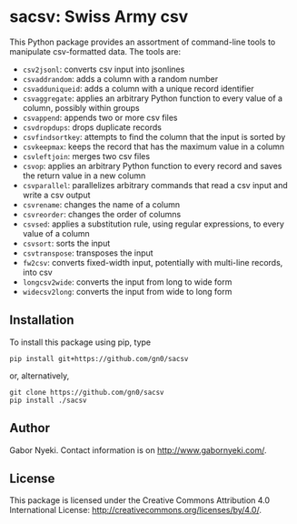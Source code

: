 
# sacsv: Swiss Army csv

This Python package provides an assortment of command-line tools to manipulate csv-formatted data.
The tools are:

- `csv2jsonl`: converts csv input into jsonlines
- `csvaddrandom`: adds a column with a random number
- `csvadduniqueid`: adds a column with a unique record identifier
- `csvaggregate`: applies an arbitrary Python function to every value of a column, possibly within groups
- `csvappend`: appends two or more csv files
- `csvdropdups`: drops duplicate records
- `csvfindsortkey`: attempts to find the column that the input is sorted by
- `csvkeepmax`: keeps the record that has the maximum value in a column
- `csvleftjoin`: merges two csv files
- `csvop`: applies an arbitrary Python function to every record and saves the return value in a new column
- `csvparallel`: parallelizes arbitrary commands that read a csv input and write a csv output
- `csvrename`: changes the name of a column
- `csvreorder`: changes the order of columns
- `csvsed`: applies a substitution rule, using regular expressions, to every value of a column
- `csvsort`: sorts the input
- `csvtranspose`: transposes the input
- `fw2csv`: converts fixed-width input, potentially with multi-line records, into csv
- `longcsv2wide`: converts the input from long to wide form
- `widecsv2long`: converts the input from wide to long form

## Installation

To install this package using pip, type

```
pip install git+https://github.com/gn0/sacsv
```

or, alternatively,

```
git clone https://github.com/gn0/sacsv
pip install ./sacsv
```

## Author

Gabor Nyeki.  Contact information is on http://www.gabornyeki.com/.

## License

This package is licensed under the Creative Commons Attribution 4.0 International License: http://creativecommons.org/licenses/by/4.0/.

